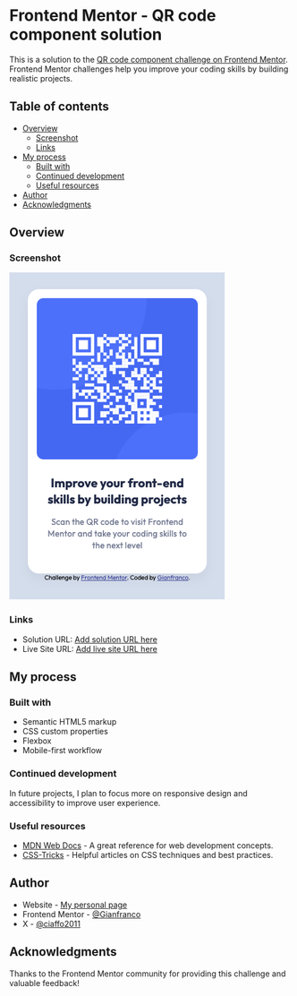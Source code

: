 # Frontend Mentor - QR code component solution

This is a solution to the [QR code component challenge on Frontend Mentor](https://www.frontendmentor.io/challenges/qr-code-component-iux_sIO_H). Frontend Mentor challenges help you improve your coding skills by building realistic projects. 

## Table of contents

- [Overview](#overview)
  - [Screenshot](#screenshot)
  - [Links](#links)
- [My process](#my-process)
  - [Built with](#built-with)
  - [Continued development](#continued-development)
  - [Useful resources](#useful-resources)
- [Author](#author)
- [Acknowledgments](#acknowledgments)

## Overview

### Screenshot

![](screenshot.png)

### Links

- Solution URL: [Add solution URL here](https://your-solution-url.com)
- Live Site URL: [Add live site URL here](https://your-live-site-url.com)

## My process

### Built with

- Semantic HTML5 markup
- CSS custom properties
- Flexbox
- Mobile-first workflow

### Continued development

In future projects, I plan to focus more on responsive design and accessibility to improve user experience.

### Useful resources

- [MDN Web Docs](https://developer.mozilla.org/) - A great reference for web development concepts.
- [CSS-Tricks](https://css-tricks.com/) - Helpful articles on CSS techniques and best practices.

## Author

- Website - [My personal page](https://shorturl.at/qovuH)
- Frontend Mentor - [@Gianfranco](https://www.frontendmentor.io/profile/GianfrancoAntenucci)
- X - [@ciaffo2011](https://www.x.com/ciaffo2011)

## Acknowledgments

Thanks to the Frontend Mentor community for providing this challenge and valuable feedback!
